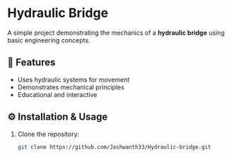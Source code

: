 # Hydraulic Bridge  
A simple project demonstrating the mechanics of a **hydraulic bridge** using basic engineering concepts.  

## 📌 Features  
- Uses hydraulic systems for movement  
- Demonstrates mechanical principles  
- Educational and interactive  

## ⚙️ Installation & Usage  
1. Clone the repository:  
   ```sh
   git clone https://github.com/Jashwanth33/Hydraulic-bridge.git

